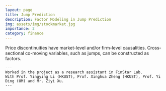 ```yaml
---
layout: page
title: Jump Prediction
description: Factor Modeling in Jump Prediction
img: assets/img/stockmarket.jpg
importance: 2
category: finance
---
```


Price discontinuities have market-level and/or firm-level causalities.
Cross-sectional co-moving variables, such as jumps, can be constructed as factors.

    ---
    Worked in the project as a research assistant in FinStar Lab.
    With Prof. Yingying Li (HKUST), Prof. Xinghua Zheng (HKUST), Prof. Yi Ding (UM) and Mr. Ziyi Xu.
    ---

